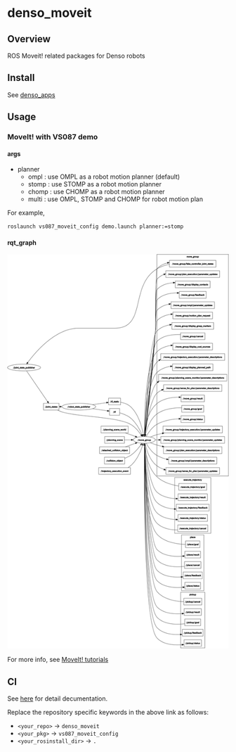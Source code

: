 # denso_moveit

## Overview
ROS Moveit! related packages for Denso robots

## Install
See [denso_apps](https://github.com/Nishida-Lab/denso_apps)

## Usage

### MoveIt! with VS087 demo

#### args
- planner
  - ompl : use OMPL as a robot motion planner (default)
  - stomp : use STOMP as a robot motion planner
  - chomp : use CHOMP as a robot motion planner
  - multi : use OMPL, STOMP and CHOMP for robot motion plan

For example,

```bash
roslaunch vs087_moveit_config demo.launch planner:=stomp
```

#### rqt_graph

![graph](.img/rosgraph_moveit_demo.png)

For more info, see [MoveIt! tutorials](https://ros-planning.github.io/moveit_tutorials/)

## CI
See [here](https://github.com/Nishida-Lab/denso_docs/tree/master/ci) for detail decumentation.

Replace the repository specific keywords in the above link as follows:
- `<your_repo>` -> `denso_moveit`
- `<your_pkg>` -> `vs087_moveit_config`
- `<your_rosinstall_dir>` -> `.`
